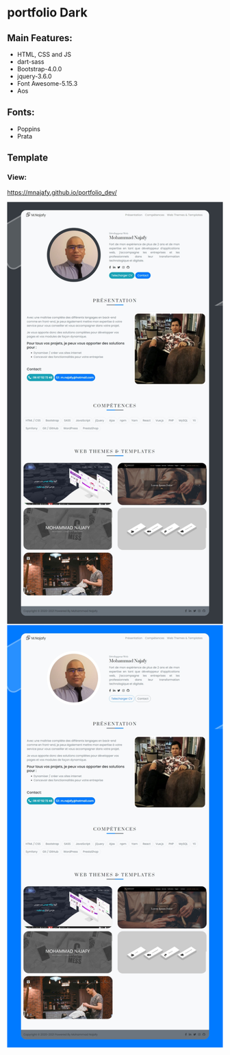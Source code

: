 # portfolio Dark

## Main Features:

* HTML, CSS and JS
* dart-sass
* Bootstrap-4.0.0
* jquery-3.6.0
* Font Awesome-5.15.3
* Aos

## Fonts:

* Poppins
* Prata

## Template

### View:

https://mnajafy.github.io/portfolio_dev/

![Template Portfolio Dark](https://github.com/mnajafy/portfolio/blob/master/portfolio_bg_dark.jpeg)
![Template Portfolio Blue](https://github.com/mnajafy/portfolio/blob/master/portfolio_bg_blue.jpeg)
